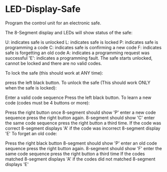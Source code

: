 # LED-Display-Safe
Program the control unit for an electronic safe.

The 8-Segment display and LEDs will show status of the safe:

U: indicates safe is unlocked
L: indicates safe is locked
P: indicates safe is programming a code
C: indicates safe is confirming a new code
F: indicates safe is forgetting an old code
A: indicates a programming request was successful
'E': indicates a programming fault.
The safe starts unlocked, cannot be locked and there are no valid codes.

To lock the safe (this should work at ANY time):

press the left black button.
To unlock the safe (This should work ONLY when the safe is locked):

Enter a valid code sequence
Press the left black button.
To learn a new code (codes must be 4 buttons or more):

Press the right button once
8-segment should show 'P'
enter a new code sequence
press the right button again.
8-segment should show 'C'
enter the same code sequence
press the right button a third time.
If the code was correct 8-segment displays 'A'
if the code was incorrect 8-segment display 'E'
To forget an old code:

Press the right black button
8-segment should show 'P'
enter an old code sequence
press the right button again.
8-segment should show 'F'
enter the same code sequence
press the right button a third time
If the codes matched 8-segment displays 'A'
if the codes did not matched 8-segment displays 'E'

